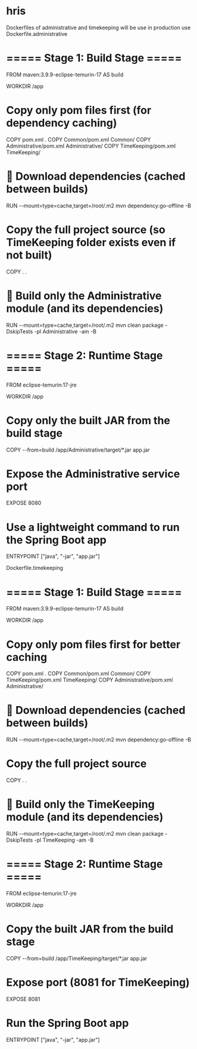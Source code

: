 # hris

Dockerfiles of administrative and timekeeping will be use in production use
Dockerfile.administrative
# ===== Stage 1: Build Stage =====
FROM maven:3.9.9-eclipse-temurin-17 AS build

WORKDIR /app

# Copy only pom files first (for dependency caching)
COPY pom.xml .
COPY Common/pom.xml Common/
COPY Administrative/pom.xml Administrative/
COPY TimeKeeping/pom.xml TimeKeeping/

# 🧩 Download dependencies (cached between builds)
RUN --mount=type=cache,target=/root/.m2 mvn dependency:go-offline -B

# Copy the full project source (so TimeKeeping folder exists even if not built)
COPY . .

# 🧱 Build only the Administrative module (and its dependencies)
RUN --mount=type=cache,target=/root/.m2 mvn clean package -DskipTests -pl Administrative -am -B

# ===== Stage 2: Runtime Stage =====
FROM eclipse-temurin:17-jre

WORKDIR /app

# Copy only the built JAR from the build stage
COPY --from=build /app/Administrative/target/*.jar app.jar

# Expose the Administrative service port
EXPOSE 8080

# Use a lightweight command to run the Spring Boot app
ENTRYPOINT ["java", "-jar", "app.jar"]

Dockerfile.timekeeping
# ===== Stage 1: Build Stage =====
FROM maven:3.9.9-eclipse-temurin-17 AS build

WORKDIR /app

# Copy only pom files first for better caching
COPY pom.xml .
COPY Common/pom.xml Common/
COPY TimeKeeping/pom.xml TimeKeeping/
COPY Administrative/pom.xml Administrative/

# 🧩 Download dependencies (cached between builds)
RUN --mount=type=cache,target=/root/.m2 mvn dependency:go-offline -B

# Copy the full project source
COPY . .

# 🧱 Build only the TimeKeeping module (and its dependencies)
RUN --mount=type=cache,target=/root/.m2 mvn clean package -DskipTests -pl TimeKeeping -am -B

# ===== Stage 2: Runtime Stage =====
FROM eclipse-temurin:17-jre

WORKDIR /app

# Copy the built JAR from the build stage
COPY --from=build /app/TimeKeeping/target/*.jar app.jar

# Expose port (8081 for TimeKeeping)
EXPOSE 8081

# Run the Spring Boot app
ENTRYPOINT ["java", "-jar", "app.jar"]